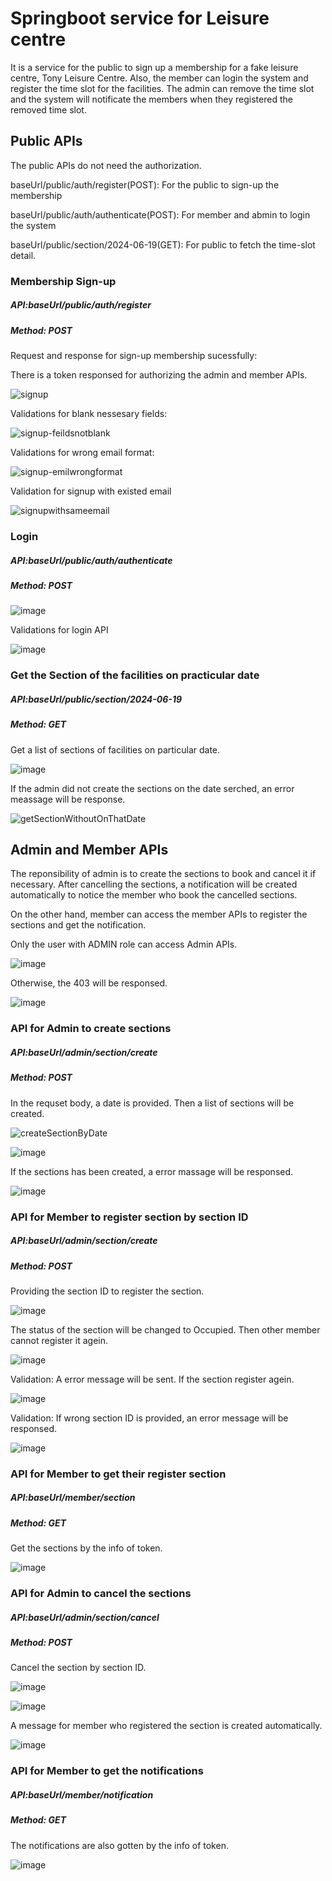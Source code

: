 <h1>Springboot service for Leisure centre</h1>
<p>It is a service for the public to sign up a membership for a fake leisure centre, Tony Leisure Centre. Also, the member can login the system and register the time slot for the facilities. The admin can remove the time slot and the system will notificate the members when they registered the removed time slot.</p>

<h2>Public APIs</h2>
<p>The public APIs do not need the authorization. </p>
<p>baseUrl/public/auth/register(POST): For the public to sign-up the membership</p>
<p>baseUrl/public/auth/authenticate(POST): For member and abmin to login the system</p>
<p>baseUrl/public/section/2024-06-19(GET): For public to fetch the time-slot detail.</p>

<h3>Membership Sign-up</h3>
<h5>API:baseUrl/public/auth/register</h5>
<h5>Method: POST</h5>
<p>Request and response for sign-up membership sucessfully:</p>
<p>There is a token responsed for authorizing the admin and member APIs.</p>

![signup](https://github.com/user-attachments/assets/7597ec28-eafa-438b-a652-03e295ee4dd0)

<p>Validations for blank nessesary fields:</p>

![signup-feildsnotblank](https://github.com/user-attachments/assets/5cf0ebf1-55d6-45a9-a043-0af4c3e3a4b5)

<p>Validations for wrong email format:</p>

![signup-emilwrongformat](https://github.com/user-attachments/assets/82287613-cabc-445c-ace6-80a06904a663)

<p>Validation for signup with existed email</p>

![signupwithsameemail](https://github.com/user-attachments/assets/80e98b99-6654-43b5-9264-8931a76a14e6)

<h3>Login</h3>
<h5>API:baseUrl/public/auth/authenticate</h5>
<h5>Method: POST</h5>

![image](https://github.com/user-attachments/assets/cd73df85-dfd7-45fd-b17e-4a10824638bf)

<p>Validations for login API</p>

![image](https://github.com/user-attachments/assets/9af3788e-12e7-4eff-9bd9-0aca860d9aff)

<h3>Get the Section of the facilities on practicular date</h3>
<h5>API:baseUrl/public/section/2024-06-19</h5>
<h5>Method: GET</h5>
<p>Get a list of sections of facilities on particular date.</p>

![image](https://github.com/user-attachments/assets/1ad0af1f-b891-4c97-a6c3-055a2c04269b)


<p>If the admin did not create the sections on the date serched, an error meassage will be response.</p> 

![getSectionWithoutOnThatDate](https://github.com/user-attachments/assets/69e78d59-547f-4359-918b-ac7c18abd7c8)

<h2>Admin and Member APIs</h2>
<p>The reponsibility of admin is to create the sections to book and cancel it if necessary. After cancelling the sections, a notification will be created automatically to notice the member who book the cancelled sections. </p>
<p>On the other hand, member can access the member APIs to register the sections and get the notification.</p>
<p>Only the user with ADMIN role can access Admin APIs. </p>

![image](https://github.com/user-attachments/assets/73a2f405-34a8-4aa7-a9f8-a04bc3bf2825)

<p>Otherwise, the 403 will be responsed.</p>

![image](https://github.com/user-attachments/assets/67708a65-3f5a-4db0-b4aa-5ccea6fd6185)

<h3>API for Admin to create sections</h3>
<h5>API:baseUrl/admin/section/create</h5>
<h5>Method: POST</h5>
<p>In the requset body, a date is provided. Then a list of sections will be created. </p>

![createSectionByDate](https://github.com/user-attachments/assets/2c0383d4-391a-4531-a8ee-a11fa9342408)

![image](https://github.com/user-attachments/assets/eec83c45-b511-452a-9796-3abb1732098f)


<p>If the sections has been created, a error massage will be responsed.</p>

![image](https://github.com/user-attachments/assets/2c8e9a03-b5ea-4eb2-b991-a598f3d3355a)

<h3>API for Member to register section by section ID</h3>
<h5>API:baseUrl/admin/section/create</h5>
<h5>Method: POST</h5>
<p>Providing the section ID to register the section.</p>

![image](https://github.com/user-attachments/assets/90f9fbfa-480c-41a7-913f-3d487b9596c7)

<p>The status of the section will be changed to Occupied. Then other member cannot register it agein.</p>

![image](https://github.com/user-attachments/assets/618544a8-b4cb-4c09-a42e-82b9d87234ce)

<p>Validation: A error message will be sent. If the section register agein.</p>

![image](https://github.com/user-attachments/assets/8a186740-36f7-4679-a467-b2f19b56f564)

<p>Validation: If wrong section ID is provided, an error message will be responsed. </p>

![image](https://github.com/user-attachments/assets/5ba28019-e954-45f0-9ff4-d10ec3d43c53)

<h3>API for Member to get their register section</h3>
<h5>API:baseUrl/member/section</h5>
<h5>Method: GET</h5>
<p>Get the sections by the info of token. </p>

![image](https://github.com/user-attachments/assets/0de6b2bc-5ba5-49e4-8379-db8530ce1fe8)


<h3>API for Admin to cancel the sections</h3>
<h5>API:baseUrl/admin/section/cancel</h5>
<h5>Method: POST</h5>
<p>Cancel the section by section ID. </p>

![image](https://github.com/user-attachments/assets/fa7d33e5-4b68-4153-9768-d4598f2e3f40)

![image](https://github.com/user-attachments/assets/e90902dd-3761-4a72-a092-c38381597e6c)

<p>A message for member who registered the section is created automatically.</p>

![image](https://github.com/user-attachments/assets/469d15c4-b7ef-47d0-a41e-e88e3c9b5371)

<h3>API for Member to get the notifications</h3>
<h5>API:baseUrl/member/notification</h5>
<h5>Method: GET</h5>

<p>The notifications are also gotten by the info of token.</p>

![image](https://github.com/user-attachments/assets/93d968a7-505f-4962-8b87-534ddfa029fb)







